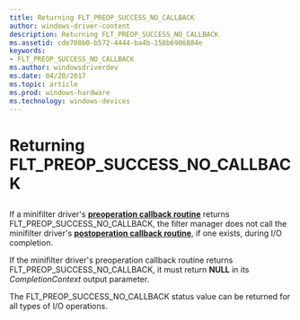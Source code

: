 ```yaml
---
title: Returning FLT_PREOP_SUCCESS_NO_CALLBACK
author: windows-driver-content
description: Returning FLT_PREOP_SUCCESS_NO_CALLBACK
ms.assetid: cde708b0-b572-4444-ba4b-158b6906884e
keywords:
- FLT_PREOP_SUCCESS_NO_CALLBACK
ms.author: windowsdriverdev
ms.date: 04/20/2017
ms.topic: article
ms.prod: windows-hardware
ms.technology: windows-devices
---
```


# Returning FLT\_PREOP\_SUCCESS\_NO\_CALLBACK


## <span id="ddk_returning_flt_preop_success_no_callback_if"></span><span id="DDK_RETURNING_FLT_PREOP_SUCCESS_NO_CALLBACK_IF"></span>


If a minifilter driver's [**preoperation callback routine**](https://msdn.microsoft.com/library/windows/hardware/ff551109) returns FLT\_PREOP\_SUCCESS\_NO\_CALLBACK, the filter manager does not call the minifilter driver's [**postoperation callback routine**](https://msdn.microsoft.com/library/windows/hardware/ff551107), if one exists, during I/O completion.

If the minifilter driver's preoperation callback routine returns FLT\_PREOP\_SUCCESS\_NO\_CALLBACK, it must return **NULL** in its *CompletionContext* output parameter.

The FLT\_PREOP\_SUCCESS\_NO\_CALLBACK status value can be returned for all types of I/O operations.

 

 





